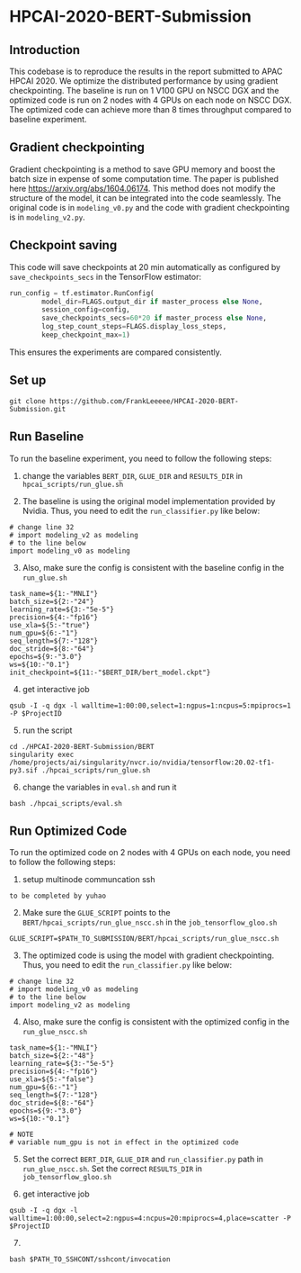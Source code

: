 # HPCAI-2020-BERT-Submission

## Introduction
This codebase is to reproduce the results in the report submitted to APAC HPCAI 2020. We optimize the distributed performance by using gradient checkpointing. The baseline is run on 1 V100 GPU on NSCC DGX and the optimized code is run on 2 nodes with 4 GPUs on each node on NSCC DGX. The optimized code can achieve more than 8 times throughput compared to baseline experiment.


## Gradient checkpointing
Gradient checkpointing is a method to save GPU memory and boost the batch size in expense of some computation time. The paper is published here https://arxiv.org/abs/1604.06174. This method does not modify the structure of the model, it can be integrated into the code seamlessly. The original code is in `modeling_v0.py` and the code with gradient checkpointing is in `modeling_v2.py`.

## Checkpoint saving
This code will save checkpoints at 20 min automatically as configured by `save_checkpoints_secs` in the TensorFlow estimator:
```python
run_config = tf.estimator.RunConfig(
        model_dir=FLAGS.output_dir if master_process else None,
        session_config=config,
        save_checkpoints_secs=60*20 if master_process else None,
        log_step_count_steps=FLAGS.display_loss_steps,
        keep_checkpoint_max=1)
```

This ensures the experiments are compared consistently.

## Set up
```shell
git clone https://github.com/FrankLeeeee/HPCAI-2020-BERT-Submission.git
```


## Run Baseline

To run the baseline experiment, you need to follow the following steps:

1. change the variables `BERT_DIR`, `GLUE_DIR` and `RESULTS_DIR` in `hpcai_scripts/run_glue.sh`

2. The baseline is using the original model implementation provided by Nvidia. Thus, you need to edit the `run_classifier.py` like below:
```
# change line 32
# import modeling_v2 as modeling 
# to the line below 
import modeling_v0 as modeling
``` 

3. Also, make sure the config is consistent with the baseline config in the `run_glue.sh`
```shell
task_name=${1:-"MNLI"}
batch_size=${2:-"24"}
learning_rate=${3:-"5e-5"}
precision=${4:-"fp16"}
use_xla=${5:-"true"}
num_gpu=${6:-"1"}
seq_length=${7:-"128"}
doc_stride=${8:-"64"}
epochs=${9:-"3.0"}
ws=${10:-"0.1"}
init_checkpoint=${11:-"$BERT_DIR/bert_model.ckpt"}
```

4. get interactive job
```
qsub -I -q dgx -l walltime=1:00:00,select=1:ngpus=1:ncpus=5:mpiprocs=1 -P $ProjectID 
```

5. run the script
```shell
cd ./HPCAI-2020-BERT-Submission/BERT
singularity exec /home/projects/ai/singularity/nvcr.io/nvidia/tensorflow:20.02-tf1-py3.sif ./hpcai_scripts/run_glue.sh
```
6. change the variables in `eval.sh` and run it
```shell
bash ./hpcai_scripts/eval.sh
```

## Run Optimized Code

To run the optimized code on 2 nodes with 4 GPUs on each node, you need to follow the following steps:
1. setup multinode communcation ssh 
```shell
to be completed by yuhao 
```

2. Make sure the `GLUE_SCRIPT` points to the `BERT/hpcai_scripts/run_glue_nscc.sh` in the `job_tensorflow_gloo.sh`
```
GLUE_SCRIPT=$PATH_TO_SUBMISSION/BERT/hpcai_scripts/run_glue_nscc.sh
```

3. The optimized code is using the model with gradient checkpointing. Thus, you need to edit the `run_classifier.py` like below:
```
# change line 32
# import modeling_v0 as modeling 
# to the line below
import modeling_v2 as modeling
``` 

4. Also, make sure the config is consistent with the optimized config in the `run_glue_nscc.sh`
```shell
task_name=${1:-"MNLI"}
batch_size=${2:-"48"}
learning_rate=${3:-"5e-5"}
precision=${4:-"fp16"}
use_xla=${5:-"false"}
num_gpu=${6:-"1"} 
seq_length=${7:-"128"}
doc_stride=${8:-"64"}
epochs=${9:-"3.0"}
ws=${10:-"0.1"}

# NOTE
# variable num_gpu is not in effect in the optimized code
```

5. Set the correct `BERT_DIR`, `GLUE_DIR` and `run_classifier.py` path in `run_glue_nscc.sh`. Set the correct `RESULTS_DIR` in `job_tensorflow_gloo.sh` 

6. get interactive job
```shell
qsub -I -q dgx -l walltime=1:00:00,select=2:ngpus=4:ncpus=20:mpiprocs=4,place=scatter -P $ProjectID 
```

7. 
```shell
bash $PATH_TO_SSHCONT/sshcont/invocation
```